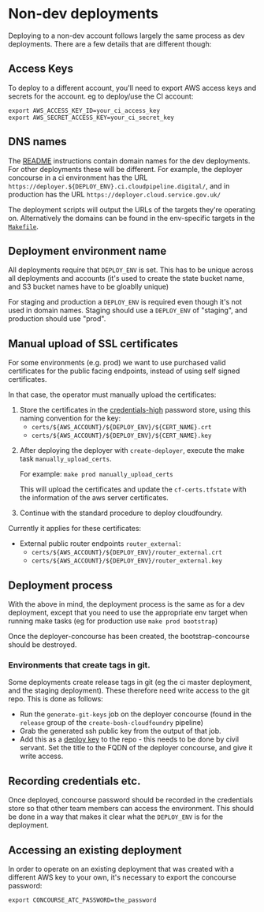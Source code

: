 # Non-dev deployments

Deploying to a non-dev account follows largely the same process as dev
deployments. There are a few details that are different though:

## Access Keys

To deploy to a different account, you'll need to export AWS access keys
and secrets for the account. eg to deploy/use the CI account:

```
export AWS_ACCESS_KEY_ID=your_ci_access_key
export AWS_SECRET_ACCESS_KEY=your_ci_secret_key
```

## DNS names

The [README](../README.md) instructions contain domain names for the dev
deployments. For other deployments these will be different. For example, the
deployer concourse in a ci environment has the URL
`https://deployer.${DEPLOY_ENV}.ci.cloudpipeline.digital/`, and in production
has the URL `https://deployer.cloud.service.gov.uk/`

The deployment scripts will output the URLs of the targets they're operating
on. Alternatively the domains can be found in the env-specific targets in the
[`Makefile`](../Makefile).

## Deployment environment name

All deployments require that `DEPLOY_ENV` is set. This has to be unique across
all deployments and accounts (it's used to create the state bucket name, and S3
bucket names have to be gloablly unique)

For staging and production a `DEPLOY_ENV` is required even though it's not used
in domain names. Staging should use a `DEPLOY_ENV` of "staging", and production
should use "prod".

## Manual upload of SSL certificates

For some environments (e.g. prod) we want to use purchased valid certificates
for the public facing endpoints, instead of using self signed certificates.

In that case, the operator must manually upload the certificates:

 1. Store the certificates in the [credentials-high][] password store, using
    this naming convention for the key:
    * `certs/${AWS_ACCOUNT}/${DEPLOY_ENV}/${CERT_NAME}.crt`
    * `certs/${AWS_ACCOUNT}/${DEPLOY_ENV}/${CERT_NAME}.key`

[credentials-high]: https://github.gds/government-paas/credentials-high

 2. After deploying the deployer with `create-deployer`, execute the make task
    `manually_upload_certs`.

    For example: `make prod manually_upload_certs`

    This will upload the certificates and update the `cf-certs.tfstate` with
    the information of the aws server certificates.

 3. Continue with the standard procedure to deploy cloudfoundry.

Currently it applies for these certificates:

  * External public router endpoints `router_external`:
    * `certs/${AWS_ACCOUNT}/${DEPLOY_ENV}/router_external.crt`
    * `certs/${AWS_ACCOUNT}/${DEPLOY_ENV}/router_external.key`

## Deployment process

With the above in mind, the deployment process is the same as for a dev
deployment, except that you need to use the appropriate env target when running
make tasks (eg for production use `make prod bootstrap`)

Once the deployer-concourse has been created, the bootstrap-concourse should be
destroyed.

### Environments that create tags in git.

Some deployments create release tags in git (eg the ci master deployment, and
the staging deployment). These therefore need write access to the git repo.
This is done as follows:

* Run the `generate-git-keys` job on the deployer concourse (found in the
  `release` group of the `create-bosh-cloudfoundry` pipeline)
* Grab the generated ssh public key from the output of that job.
* Add this as a [deploy key](https://developer.github.com/guides/managing-deploy-keys/#deploy-keys)
  to the repo - this needs to be done by civil servant. Set the title to the FQDN of the
  deployer concourse, and give it write access.

## Recording credentials etc.

Once deployed, concourse password should be recorded in the credentials store
so that other team members can access the environment. This should be done in a
way that makes it clear what the `DEPLOY_ENV` is for the deployment.

## Accessing an existing deployment

In order to operate on an existing deployment that was created with a different
AWS key to your own, it's necessary to export the concourse password:
```
export CONCOURSE_ATC_PASSWORD=the_password
```
